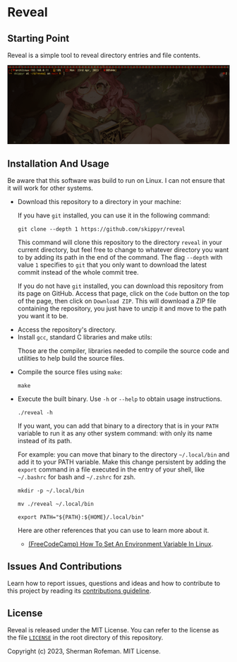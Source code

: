 <h1>Reveal</h1>
	<h2>Starting Point</h2>
		<p>Reveal is a simple tool to reveal directory entries and file contents.</p>
		<img src="./images/preview.gif">
	<h2>Installation And Usage</h2>
		<p>Be aware that this software was build to run on Linux. I can not ensure that it will work for other systems.</p>
		<ul>
			<li>Download this repository to a directory in your machine:</li>
			<p>If you have <code>git</code> installed, you can use it in the following command:</p>
			<pre><code>git clone --depth 1 https://github.com/skippyr/reveal</code></pre>
			<p>This command will clone this repository to the directory <code>reveal</code> in your current directory, but feel free to change to whatever directory you want to by adding its path in the end of the command. The flag <code>--depth</code> with value <code>1</code> specifies to <code>git</code> that you only want to download the latest commit instead of the whole commit tree.</p>
			<p>If you do not have <code>git</code> installed, you can download this repository from its page on GitHub. Access that page, click on the <code>Code</code> button on the top of the page, then click on <code>Download ZIP</code>. This will download a ZIP file containing the repository, you just have to unzip it and move to the path you want it to be.</p>
			<li>Access the repository's directory.</li>
			<li>Install <code>gcc</code>, standard C libraries and make utils:</li>
			<p>Those are the compiler, libraries needed to compile the source code and utilities to help build the source files.</p>
			<li>Compile the source files using <code>make</code>:</li>
			<pre><code>make</code></pre>
			<li>Execute the built binary. Use <code>-h</code> or <code>--help</code> to obtain usage instructions.</li>
			<pre><code>./reveal -h</code></pre>
			<p>If you want, you can add that binary to a directory that is in your <code>PATH</code> variable to run it as any other system command: with only its name instead of its path.</p>
			<p>For example: you can move that binary to the directory <code>~/.local/bin</code> and add it to your PATH variable. Make this change persistent by adding the <code>export</code> command in a file executed in the entry of your shell, like <code>~/.bashrc</code> for bash and <code>~/.zshrc</code> for zsh.</p>
			<pre><code>mkdir -p ~/.local/bin</code></pre>
			<pre><code>mv ./reveal ~/.local/bin</code></pre>
			<pre><code>export PATH="${PATH}:${HOME}/.local/bin"</code></pre>
			<p>Here are other references that you can use to learn more about it.</p>
				<ul>
					<li><a href="https://www.freecodecamp.org/news/how-to-set-an-environment-variable-in-linux/">(FreeCodeCamp) How To Set An Environment Variable In Linux</a>.</li>
				</ul>
		</ul>
	<h2>Issues And Contributions</h2>
		<p>Learn how to report issues, questions and ideas and how to contribute to this project by reading its <a href="https://skippyr.github.io/materials/pages/contributions_guideline.html">contributions guideline</a>.</p>
	<h2>License</h2>
		<p>Reveal is released under the MIT License. You can refer to the license as the file <code><a href="https://github.com/skippyr/reveal/blob/main/LICENSE">LICENSE</a></code> in the root directory of this repository.</p>
		<p>Copyright (c) 2023, Sherman Rofeman. MIT License.</p>

